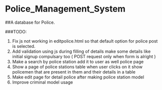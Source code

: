 # Police_Management_System
##A database for Police.


###TODO:
1. Fix js not working in editpolice.html so that default option for police post is selected.
2. Add validation using js during filling of details make some details like initial signup compulsary too
( POST request only when form is alright )
3. Make a search by police station add it to user as well police page
4. Show a page of police stations table when user clicks on it show policemen that are present in them and their details in a table
5. Make edit page for detail police after making police station model
6. Improve criminal model usage
